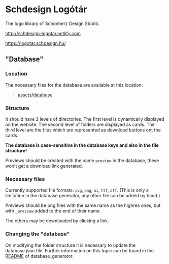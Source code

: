 # Schdesign Logótár

The logo library of Schönherz Design Stúdió.

http://schdesign-logotar.netlify.com

https://logotar.schdesign.hu/

## "Database"

### Location

The necessary files for the database are available at this location:

> [assets/database](assets/database)

### Structure

It should have 2 levels of directories. The first level is dynamically displayed on the website. The second level of folders are displayed as cards. The third level are the files which are represented as download buttons ont the cards.

**The database is case-sensitive in the database keys and also in the file structure!**

Previews should be created with the name `preview` in the database, these won't get a download link generated.

### Necessary files

Currently supported file formats: `svg`, `png`, `ai`, `ttf`, `otf`. (This is only a limitation in the database generator, any other file can be added by hand.)

Previews should be png files with the same name as the highres ones, but with `_preview` added to the end of their name.

The others may be downloaded by clicking a link.

### Changing the "database"

On modifying the folder structure it is necessary to update the database.json file. Further information on this topic can be found in the [README](database_generator/README.md) of database_generator.
